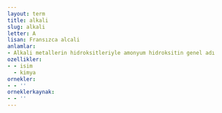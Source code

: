 ```yaml
---
layout: term
title: alkali
slug: alkali
letter: A
lisan: Fransızca alcali
anlamlar:
- Alkali metallerin hidroksitleriyle amonyum hidroksitin genel adı
ozellikler:
- - isim
  - kimya
ornekler:
- - ''
orneklerkaynak:
- - ''
---
```

